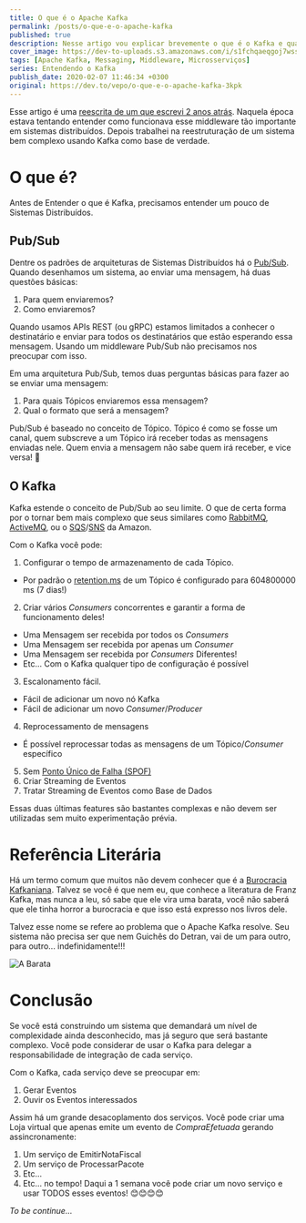 ```yaml
---
title: O que é o Apache Kafka
permalink: /posts/o-que-e-o-apache-kafka
published: true
description: Nesse artigo vou explicar brevemente o que é o Kafka e qual sua finalidade
cover_image: https://dev-to-uploads.s3.amazonaws.com/i/s1fchqaeqgoj7wss2rfd.jpg
tags: [Apache Kafka, Messaging, Middleware, Microsserviços]
series: Entendendo o Kafka
publish_date: 2020-02-07 11:46:34 +0300
original: https://dev.to/vepo/o-que-e-o-apache-kafka-3kpk
---
```


Esse artigo é uma [reescrita de um que escrevi 2 anos atrás](https://medium.com/@vepo/entendendo-o-kafka-bf64169e421f). Naquela época estava tentando entender como funcionava esse middleware tão importante em sistemas distribuídos. Depois trabalhei na reestruturação de um sistema bem complexo usando Kafka como base de verdade.

# O que é?

Antes de Entender o que é Kafka, precisamos entender um pouco de Sistemas Distribuídos.

## Pub/Sub

Dentre os padrões de arquiteturas de Sistemas Distribuídos há o [Pub/Sub](https://cloud.google.com/pubsub/docs/overview?hl=pt-br). Quando desenhamos um sistema, ao enviar uma mensagem, há duas questões básicas: 

1. Para quem enviaremos? 
2. Como enviaremos?

Quando usamos APIs REST (ou gRPC) estamos limitados a conhecer o destinatário e enviar para todos os destinatários que estão esperando essa mensagem. Usando um middleware Pub/Sub não precisamos nos preocupar com isso.

Em uma arquitetura Pub/Sub, temos duas perguntas básicas para fazer ao se enviar uma mensagem:

1. Para quais Tópicos enviaremos essa mensagem?
2. Qual o formato que será a mensagem?

Pub/Sub é baseado no conceito de Tópico. Tópico é como se fosse um canal, quem subscreve a um Tópico irá receber todas as mensagens enviadas nele. Quem envia a mensagem não sabe quem irá receber, e vice versa! 🧐 

## O Kafka

Kafka estende o conceito de Pub/Sub ao seu limite. O que de certa forma por o tornar bem mais complexo que seus similares como [RabbitMQ](https://www.rabbitmq.com/), [ActiveMQ](https://activemq.apache.org/), ou o [SQS](https://aws.amazon.com/pt/sqs/)/[SNS](https://aws.amazon.com/pt/sns/) da Amazon.

Com o Kafka você pode:

1. Configurar o tempo de armazenamento de cada Tópico.
  * Por padrão o [retention.ms](http://kafka.apache.org/documentation/#topicconfigs) de um Tópico é configurado para 604800000 ms (7 dias!)
2. Criar vários _Consumers_ concorrentes e garantir a forma de funcionamento deles!
  * Uma Mensagem ser recebida por todos os _Consumers_
  * Uma Mensagem ser recebida por apenas um _Consumer_
  * Uma Mensagem ser recebida por _Consumers_ Diferentes!
  * Etc... Com o Kafka qualquer tipo de configuração é possível
3. Escalonamento fácil. 
  * Fácil de adicionar um novo nó Kafka
  * Fácil de adicionar um novo _Consumer_/_Producer_
4. Reprocessamento de mensagens
  * É possível reprocessar todas as mensagens de um Tópico/_Consumer_ específico
5. Sem [Ponto Único de Falha (SPOF)](https://pt.wikipedia.org/wiki/Ponto_%C3%BAnico_de_falha)
6. Criar Streaming de Eventos
7. Tratar Streaming de Eventos como Base de Dados

Essas duas últimas features são bastantes complexas e não devem ser utilizadas sem muito experimentação prévia.

# Referência Literária

Há um termo comum que muitos não devem conhecer que é a [Burocracia Kafkaniana](https://www.jornalopcao.com.br/colunas-e-blogs/contraponto/burocracia-brasileira-e-mais-kafkiana-do-que-kafka-56504/). Talvez se você é que nem eu, que conhece a literatura de Franz Kafka, mas nunca a leu, só sabe que ele vira uma barata, você não saberá que ele tinha horror a burocracia e que isso está expresso nos livros dele. 

Talvez esse nome se refere ao problema que o Apache Kafka resolve. Seu sistema não precisa ser que nem Guichês do Detran, vai de um para outro, para outro... indefinidamente!!!

![A Barata](https://dev-to-uploads.s3.amazonaws.com/i/akka1r41bfnwlf4hrjpg.jpg)

# Conclusão

Se você está construindo um sistema que demandará um nível de complexidade ainda desconhecido, mas já seguro que será bastante complexo. Você pode considerar de usar o Kafka para delegar a responsabilidade de integração de cada serviço.

Com o Kafka, cada serviço deve se preocupar em:

1. Gerar Eventos
2. Ouvir os Eventos interessados

Assim há um grande desacoplamento dos serviços. Você pode criar uma Loja virtual que apenas emite um evento de *CompraEfetuada* gerando assincronamente: 
1. Um serviço de EmitirNotaFiscal
2. Um serviço de ProcessarPacote
3. Etc...
4. Etc... no tempo! Daqui a 1 semana você pode criar um novo serviço e usar TODOS esses eventos! 😊😊😊😊

_To be continue..._